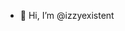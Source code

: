 - 👋 Hi, I’m @izzyexistent 

<!---
izzyexistent/izzyexistent is a ✨ special ✨ repository because its `README.md` (this file) appears on your GitHub profile.
You can click the Preview link to take a look at your changes.
--->
